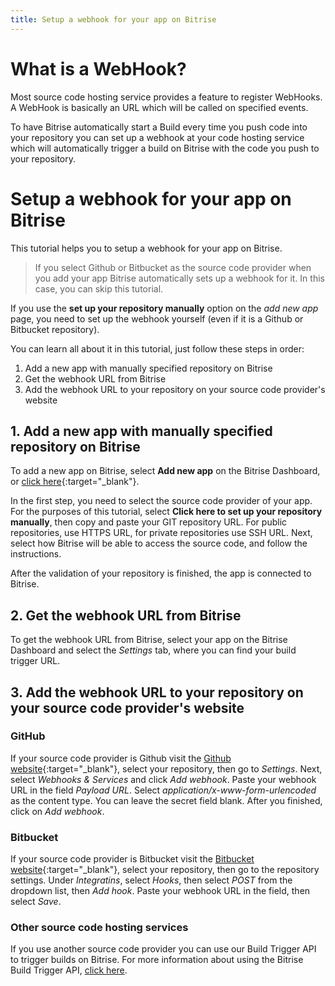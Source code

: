 ```yaml
---
title: Setup a webhook for your app on Bitrise
---
```


# What is a WebHook?

Most source code hosting service provides a feature to register WebHooks.
A WebHook is basically an URL which will be called on specified events.

To have Bitrise automatically start a Build every time you push
code into your repository you can set up a webhook at your code hosting service
which will automatically trigger a build on Bitrise with the code
you push to your repository.


# Setup a webhook for your app on Bitrise

This tutorial helps you to setup a webhook for your app on Bitrise.

> If you select Github or Bitbucket as the source code provider
> when you add your app Bitrise automatically sets up a webhook for it.
> In this case, you can skip this tutorial.

If you use the **set up your repository manually** option
on the *add new app* page, you need to set up
the webhook yourself (even if it is a Github or Bitbucket repository).

You can learn all about it in this tutorial, just follow these steps in order:

1. Add a new app with manually specified repository on Bitrise
2. Get the webhook URL from Bitrise
3. Add the webhook URL to your repository on your source code provider's website


## 1. Add a new app with manually specified repository on Bitrise

To add a new app on Bitrise, select **Add new app** on the Bitrise Dashboard, or [click here](http://www.bitrise.io/apps/add){:target="_blank"}.

In the first step, you need to select the source code provider of your app. For the purposes of this tutorial, select **Click here to set up your repository manually**, then copy and paste your GIT repository URL. For public repositories, use HTTPS URL, for private repositories use SSH URL. Next, select how Bitrise will be able to access the source code, and follow the instructions.

After the validation of your repository is finished, the app is connected to Bitrise.

## 2. Get the webhook URL from Bitrise

To get the webhook URL from Bitrise, select your app on the Bitrise Dashboard and select the *Settings* tab, where you can find your build trigger URL.

## 3. Add the webhook URL to your repository on your source code provider's website

### GitHub

If your source code provider is Github visit the [Github website](https://github.com){:target="_blank"}, select your repository, then go to *Settings*. Next, select *Webhooks & Services* and click *Add webhook*. Paste your webhook URL in the field *Payload URL*. Select *application/x-www-form-urlencoded* as the content type. You can leave the secret field blank. After you finished, click on *Add webhook*.

### Bitbucket

If your source code provider is Bitbucket visit the [Bitbucket website](https://bitbucket.org){:target="_blank"}, select your repository, then go to the repository settings. Under *Integratins*, select *Hooks*, then select *POST* from the dropdown list, then *Add hook*. Paste your webhook URL in the field, then select *Save*.

### Other source code hosting services

If you use another source code provider you can use our Build Trigger API to trigger builds on Bitrise. For more information about using the Bitrise Build Trigger API, [click here](http://devcenter.bitrise.io/docs/api/build-trigger-api.html).
